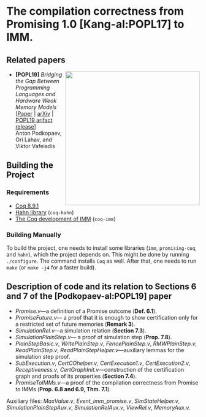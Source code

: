 # The compilation correctness from Promising 1.0 [Kang-al:POPL17] to IMM.

## Related papers
<img align="right" width="350" src="https://github.com/anlun/publicFiles/raw/master/pictures/spider.png">

- **[POPL19]** *Bridging the Gap Between Programming Languages and Hardware Weak Memory Models*
  <br />
  [[Paper](https://doi.org/10.1145/3290382) | [arXiv](https://arxiv.org/abs/1807.07892) |
[POPL19 arifact release](https://doi.org/10.5281/zenodo.1484024)]
  <br />
  Anton Podkopaev, Ori Lahav, and Viktor Vafeiadis

## Building the Project

### Requirements
* [Coq 8.9.1](https://coq.inria.fr)
* [Hahn library](https://github.com/vafeiadis/hahn) (`coq-hahn`)
* [The Coq development of IMM](https://github.com/weakmemory/imm) (`coq-imm`)

### Building Manually

To build the project, one needs to install some libraries (`imm`, `promising-coq`, and `hahn`), which the project
depends on. This might be done by running `./configure`.
The command installs `Coq` as well. After that, one needs to run `make` (or `make -j4` for a faster build).

## Description of code and its relation to **Sections 6 and 7** of the **[Podkopaev-al:POPL19]** paper
  - *Promise.v*—a definition of a Promise outcome (**Def. 6.1**).
  - *PromiseFuture.v*— a proof that it is enough to show certification
    only for a restricted set of future memories (**Remark 3**).
  - *SimulationRel.v*—a simulation relation (**Section 7.3**).
  - *SimulationPlainStep.v*— a proof of simulation step (**Prop. 7.8**).
  - *PlainStepBasic.v*,
    *WritePlainStep.v*,
    *FencePlainStep.v*,
    *RMWPlainStep.v*,
    *ReadPlainStep.v*,
    *ReadPlainStepHelper.v*—auxiliary lemmas for the simulation step proof.
  - *SubExecution.v*,
    *CertCOhelper.v*,
    *CertExecution1.v*,
    *CertExecution2.v*,
    *Receptiveness.v*, *CertGraphInit.v*—construction of the certification graph and proofs of its properties (**Section 7.4**).
  - *PromiseToIMMs.v*—a proof of the compilation correctness from Promise to IMMs (**Prop. 6.8 and 6.9, Thm. 7.1**).

Auxiliary files:
*MaxValue.v*,
*Event\_imm\_promise.v*,
*SimStateHelper.v*,
*SimulationPlainStepAux.v*,
*SimulationRelAux.v*,
*ViewRel.v*,
*MemoryAux.v*.

